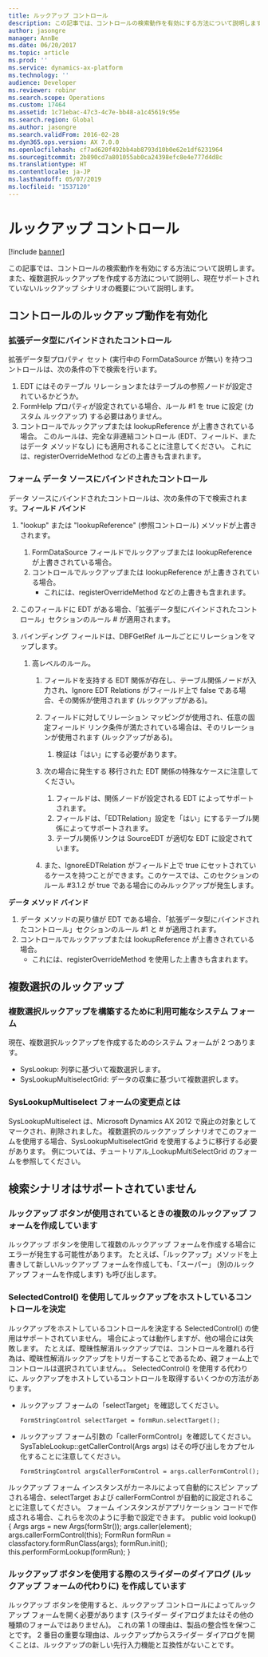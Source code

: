 ```yaml
---
title: ルックアップ コントロール
description: この記事では、コントロールの検索動作を有効にする方法について説明します。 また、複数選択ルックアップを作成する方法について説明し、現在サポートされていないルックアップ シナリオの概要について説明します。
author: jasongre
manager: AnnBe
ms.date: 06/20/2017
ms.topic: article
ms.prod: ''
ms.service: dynamics-ax-platform
ms.technology: ''
audience: Developer
ms.reviewer: robinr
ms.search.scope: Operations
ms.custom: 17464
ms.assetid: 1c71ebac-47c3-4c7e-bb48-a1c45619c95e
ms.search.region: Global
ms.author: jasongre
ms.search.validFrom: 2016-02-28
ms.dyn365.ops.version: AX 7.0.0
ms.openlocfilehash: cf7ad620f492bb4ab8793d10b0e62e1df6231964
ms.sourcegitcommit: 2b890cd7a801055ab0ca24398efc8e4e777d4d8c
ms.translationtype: HT
ms.contentlocale: ja-JP
ms.lasthandoff: 05/07/2019
ms.locfileid: "1537120"
---
```

# <a name="lookup-controls"></a>ルックアップ コントロール

[!include [banner](../includes/banner.md)]

この記事では、コントロールの検索動作を有効にする方法について説明します。 また、複数選択ルックアップを作成する方法について説明し、現在サポートされていないルックアップ シナリオの概要について説明します。

<a name="enabling-lookup-behavior-in-controls"></a>コントロールのルックアップ動作を有効化
------------------------------------

### <a name="controls-bound-to-an-extended-data-type"></a>拡張データ型にバインドされたコントロール

拡張データ型プロパティ セット (実行中の FormDataSource が無い) を持つコントロールは、次の条件の下で検索を行います。

1.  EDT にはそのテーブル リレーションまたはテーブルの参照ノードが設定されているかどうか。
2.  FormHelp プロパティが設定されている場合、ルール \#1 を true に設定 (カスタム ルックアップ) する必要はありません。
3.  コントロールでルックアップまたは lookupReference が上書きされている場合。 このルールは、完全な非連結コントロール (EDT、フィールド、またはデータ メソッドなし) にも適用されることに注意してください。 これには、registerOverrideMethod などの上書きも含まれます。

### <a name="controls-bound-to-a-form-data-source"></a>フォーム データ ソースにバインドされたコントロール

データ ソースにバインドされたコントロールは、次の条件の下で検索されます。**フィールド バインド**

1.  "lookup" または "lookupReference" (参照コントロール) メソッドが上書きされます。
    1.  FormDataSource フィールドでルックアップまたは lookupReference が上書きされている場合。
    2.  コントロールでルックアップまたは lookupReference が上書きされている場合。
        -   これには、registerOverrideMethod などの上書きも含まれます。

2.  このフィールドに EDT がある場合、「拡張データ型にバインドされたコントロール」セクションのルール \# が適用されます。
3.  バインディング フィールドは、DBFGetRef ルールごとにリレーションをマップします。
    1.  高レベルのルール。
        1.  フィールドを支持する EDT 関係が存在し、テーブル関係ノードが入力され、Ignore EDT Relations がフィールド上で false である場合、その関係が使用されます (ルックアップがある)。
        2.  フィールドに対してリレーション マッピングが使用され、任意の固定フィールド リンク条件が満たされている場合は、そのリレーションが使用されます (ルックアップがある)。
            1.  検証は「はい」にする必要があります。

        3.  次の場合に発生する 移行された EDT 関係の特殊なケースに注意してください。
            1.  フィールドは、関係ノードが設定される EDT によってサポートされます。
            2.  フィールドは、「EDTRelation」設定を「はい」にするテーブル関係によってサポートされます。
            3.  テーブル関係リンクは SourceEDT が適切な EDT に設定されています。

        4.  また、IgnoreEDTRelation がフィールド上で true にセットされているケースを持つことができます。このケースでは、このセクションのルール \#3.1.2 が true である場合にのみルックアップが発生します。

**データ メソッド バインド**

1.  データ メソッドの戻り値が EDT である場合、「拡張データ型にバインドされたコントロール」セクションのルール \#1 と \# が適用されます。
2.  コントロールでルックアップまたは lookupReference が上書きされている場合。
    -   これには、registerOverrideMethod を使用した上書きも含まれます。

## <a name="multiselect-lookups"></a>複数選択のルックアップ
### <a name="available-system-forms-for-building-multi-select-lookups"></a>複数選択ルックアップを構築するために利用可能なシステム フォーム

現在、複数選択ルックアップを作成するためのシステム フォームが 2 つあります。

-   SysLookup: 列挙に基づいて複数選択します。
-   SysLookupMultiselectGrid: データの収集に基づいて複数選択します。

### <a name="what-happened-to-the-syslookupmultiselect-form"></a>SysLookupMultiselect フォームの変更点とは

SysLookupMultiselect は、Microsoft Dynamics AX 2012 で廃止の対象としてマークされ、削除されました。 複数選択のルックアップ シナリオでこのフォームを使用する場合、SysLookupMultiselectGrid を使用するように移行する必要があります。 例については、チュートリアル\_LookupMultiSelectGrid のフォームを参照してください。

## <a name="unsupported-lookup-scenarios"></a>検索シナリオはサポートされていません
### <a name="creating-multiple-lookup-forms-when-the-lookup-button-is-used"></a>ルックアップ ボタンが使用されているときの複数のルックアップ フォームを作成しています

ルックアップ ボタンを使用して複数のルックアップ フォームを作成する場合にエラーが発生する可能性があります。 たとえば、「ルックアップ」メソッドを上書きして新しいルックアップ フォームを作成しても、「スーパー」 (別のルックアップ フォームを作成します) も呼び出します。

### <a name="using-selectedcontrol-to-determine-which-control-is-hosting-a-lookup"></a>SelectedControl() を使用してルックアップをホストしているコントロールを決定

ルックアップをホストしているコントロールを決定する SelectedControl() の使用はサポートされていません。 場合によっては動作しますが、他の場合には失敗します。 たとえば、曖昧性解消ルックアップでは、コントロールを離れる行為は、曖昧性解消ルックアップをトリガーすることであるため、親フォーム上でコントロールは選択されていません。。 SelectedControl() を使用する代わりに、ルックアップをホストしているコントロールを取得するいくつかの方法があります。
-   ルックアップ フォームの「selectTarget」を確認してください。

        FormStringControl selectTarget = formRun.selectTarget();

-   ルックアップ フォーム引数の「callerFormControl」を確認してください。 SysTableLookup::getCallerControl(Args args) はその呼び出しをカプセル化することに注意してください。

        FormStringControl argsCallerFormControl = args.callerFormControl();

ルックアップ フォーム インスタンスがカーネルによって自動的にスピン アップされる場合、selectTarget および callerFormControl が自動的に設定されることに注意してください。 フォーム インスタンスがアプリケーション コードで作成される場合、これらを次のように手動で設定できます。
public void lookup() { Args args = new Args(formStr(<formName>)); args.caller(element); args.callerFormControl(this); FormRun formRun = classfactory.formRunClass(args); formRun.init(); this.performFormLookup(formRun); }

### <a name="creating-a-slider-dialog-instead-of-a-lookup-form-when-the-lookup-button-is-used"></a>ルックアップ ボタンを使用する際のスライダーのダイアログ (ルックアップ フォームの代わりに) を作成しています

ルックアップ ボタンを使用すると、ルックアップ コントロールによってルックアップ フォームを開く必要があります (スライダー ダイアログまたはその他の種類のフォームではありません)。  これの第 1 の理由は、製品の整合性を保つことです。 2 番目の重要な理由は、ルックアップからスライダー ダイアログを開くことは、ルックアップの新しい先行入力機能と互換性がないことです。



